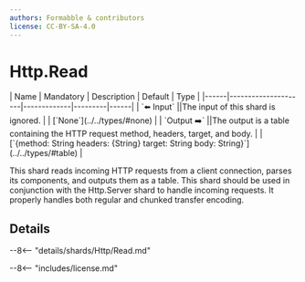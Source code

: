 ```yaml
---
authors: Formabble & contributors
license: CC-BY-SA-4.0
---
```



# Http.Read

<div class="sh-parameters" markdown="1">
| Name | Mandatory | Description | Default | Type |
|------|---------------------|-------------|---------|------|
| `⬅️ Input` ||The input of this shard is ignored. | | [`None`](../../types/#none) |
| `Output ➡️` ||The output is a table containing the HTTP request method, headers, target, and body. | | [`{method: String headers: {String} target: String body: String}`](../../types/#table) |

</div>

This shard reads incoming HTTP requests from a client connection, parses its components, and outputs them as a table. This shard should be used in conjunction with the Http.Server shard to handle incoming requests. It properly handles both regular and chunked transfer encoding.

## Details

--8<-- "details/shards/Http/Read.md"


--8<-- "includes/license.md"

